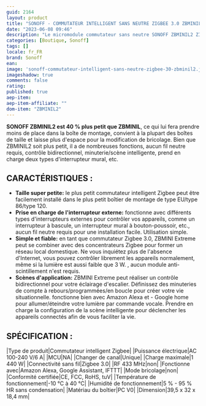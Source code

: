 ```yaml
---
guid: 2164
layout: product 
title: "SONOFF - COMMUTATEUR INTELLIGENT SANS NEUTRE ZIGBEE 3.0 ZBMINIL2"
date: "2023-06-08 09:46"
description: "Le micromodule commutateur sans neutre SONOFF ZBMINIL2 ZIGBEE offre la possibilité de contrôler un appareil/éclairage de sa maison."
categories: [Boutique, Sonoff]
tags: []
locale: fr_FR
brand: Sonoff
ean: 
image: 'sonoff-commutateur-intelligent-sans-neutre-zigbee-30-zbminil2.jpg'
imageshadow: true
comments: false
rating:  
published: true
aep-item: 
aep-item-affiliate: ""
dom-item: "ZBMINIL2"
---
```


**SONOFF ZBMINIL2 est 40 % plus petit que ZBMINIL**, ce qui lui fera prendre moins de place dans la boîte de montage, convient à la plupart des boîtes de taille et laisse plus d'espace pour la modification de bricolage. Bien que ZBMINIL2 soit plus petit, il a de nombreuses fonctions, aucun fil neutre requis, contrôle bidirectionnel, minuterie/scène intelligente, prend en charge deux types d'interrupteur mural, etc.

## CARACTÉRISTIQUES :

- **Taille super petite:** le plus petit commutateur intelligent Zigbee peut être facilement installé dans le plus petit boîtier de montage de type EU/type 86/type 120.
- **Prise en charge de l'interrupteur externe:** fonctionne avec différents types d'interrupteurs externes pour contrôler vos appareils, comme un interrupteur à bascule, un interrupteur mural à bouton-poussoir, etc., aucun fil neutre requis pour une installation facile. Utilisation simple.
- **Simple et fiable:** en tant que commutateur Zigbee 3.0, ZBMINI Extreme peut se combiner avec des concentrateurs Zigbee pour former un réseau local domestique. Ne vous inquiétez plus de l'absence d'Internet, vous pouvez contrôler librement les appareils normalement, même si la lumière est aussi faible que 3 W. , aucun module anti-scintillement n'est requis.
- **Scènes d'application:** ZBMINI Extreme peut réaliser un contrôle bidirectionnel pour votre éclairage d'escalier. Définissez des minuteries de compte à rebours/programmées/en boucle pour créer votre vie situationnelle. fonctionne bien avec Amazon Alexa et - Google home pour allumer/éteindre votre lumière par commande vocale. Prendre en charge la configuration de la scène intelligente pour déclencher les appareils connectés afin de vous faciliter la vie.

## SPÉCIFICATION :

|Type de produit|Commutateur intelligent Zigbee|
|Puissance électrique|AC 100-240 V/6 A|
|MCU|NA|
|Changer de canal|Unique|
|Charge maximale|1 440 W|
|Connectivité sans fil|Zigbee 3.0|
|RF 433 MHz|non|
|Fonctionne avec|Amazon Alexa, Google Assistant, IFTTT|
|Mode bricolage|non|
|Conformité certifiée|CE, FCC, RoHS, tuV|
|Température de fonctionnement|-10 °C à 40 °C|
|Humidité de fonctionnement|5 % - 95 % HR sans condensation|
|Matériau du boîtier|PC V0|
|Dimension|39,5 x 32 x 18,4 mm|


